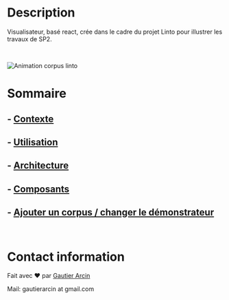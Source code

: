 # Description

Visualisateur, basé react, crée dans le cadre du projet Linto pour illustrer les travaux de SP2.

<br>

![Animation corpus linto](./doc/images/readme.gif)

# Sommaire

## - [Contexte](./doc/Contexte.md)

## - [Utilisation](./doc/utilisation.md)

## - [Architecture](./doc/Architecture.md)

## - [Composants](./doc/Architecture.md)

## - [Ajouter un corpus / changer le démonstrateur](./doc/Architecture.md)

<br>

# Contact information

Fait avec ❤️ par [Gautier Arcin](https://www.linkedin.com/in/gautier-arcin-309405145/)

Mail: gautierarcin at gmail.com
